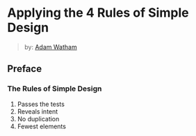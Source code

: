 # Applying the 4 Rules of Simple Design
> by: [Adam Watham][1]

## Preface

### The Rules of Simple Design

1. Passes the tests
2. Reveals intent
3. No duplication
4. Fewest elements

[1]: https://twitter.com/adamwathan
